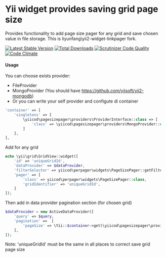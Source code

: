 Yii widget provides saving grid page size
=========================================

Provides functionality to add page size pager for any grid and save chosen value in file storage. 
This is liyunfang\yii2-widget-linkpager fork.

[![Latest Stable Version](https://poser.pugx.org/yiicod/yii2-pagesizepager/v/stable)](https://packagist.org/packages/yiicod/yii2-pagesizepager) [![Total Downloads](https://poser.pugx.org/yiicod/yii2-pagesizepager/downloads)](https://packagist.org/packages/yiicod/yii2-pagesizepager) [![Scrutinizer Code Quality](https://scrutinizer-ci.com/g/yiicod/yii2-pagesizepager/badges/quality-score.png?b=master)](https://scrutinizer-ci.com/g/yiicod/yii2-pagesizepager/?branch=master)[![Code Climate](https://codeclimate.com/github/yiicod/yii2-pagesizepager/badges/gpa.svg)](https://codeclimate.com/github/yiicod/yii2-pagesizepager)

#### Usage

You can choose exists provider:
- FileProvider
- MongoProvider (You should have https://github.com/yiisoft/yii2-mongodb)
- Or you can write your self provider and configute di container

```php
'container' => [
    'singletons' => [
        \yiicod\pagesizepager\providers\ProviderInterface::class => [
            'class' => \yiicod\pagesizepager\providers\MongoProvider::class
        ]
    ],
],
```

Add for any grid

```php
echo \yii\grid\GridView::widget([
    'id' => 'uniqueGridId',
    'dataProvider' => $dataProvider,
    'filterSelector' => yiicod\perpager\widgets\PageSizePager::getFilterSelector($dataProvider),
    'pager' => [
        'class' => yiicod\perpager\widgets\PageSizePager::class,
        'gridIdentifier' => 'uniqueGridId',
    ]
]);
```

Then add in data provider pagination section (for chosen grid)

```php
$dataProvider = new ActiveDataProvider([
    'query' => $query,
    'pagination' =>  [
        'pageSize' => \Yii::$container->get(\yiicod\pagesizepager\providers\ProviderInterface::class)->getPageSize('uniqueGridId'),
    ],
]);
```

Note: 'uniqueGridId' must be the same in all places to correct save grid page size